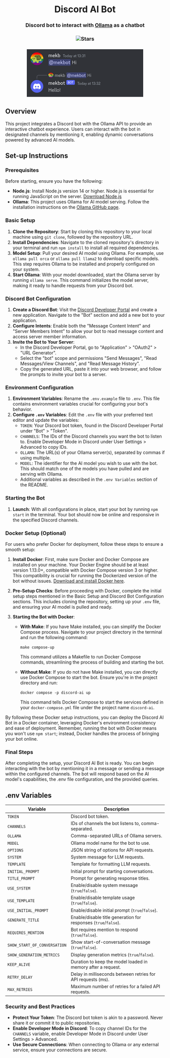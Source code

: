 <div align="center">
    <h1><a href="#"></a>Discord AI Bot</h1>
    <h3 align="center"><a href="#"></a>Discord bot to interact with <a href="https://github.com/jmorganca/ollama">Ollama</a> as a chatbot</h3>
    <h3><a href="#"></a><img alt="Stars" src="https://img.shields.io/github/stars/mekb-turtle/discord-ai-bot?display_name=tag&style=for-the-badge" /></h3>
    <h3><a href="#"></a><img alt="Discord chat with the bot" src="assets/screenshot.png" /></h3>
</div>

## Overview
This project integrates a Discord bot with the Ollama API to provide an interactive chatbot experience. Users can interact with the bot in designated channels by mentioning it, enabling dynamic conversations powered by advanced AI models.

## Set-up Instructions

### Prerequisites
Before starting, ensure you have the following:
- **Node.js**: Install Node.js version 14 or higher. Node.js is essential for running JavaScript on the server. [Download Node.js](https://nodejs.org)
- **Ollama**: This project uses Ollama for AI model serving. Follow the installation instructions on the [Ollama GitHub page](https://github.com/jmorganca/ollama).

### Basic Setup
1. **Clone the Repository**: Start by cloning this repository to your local machine using `git clone`, followed by the repository URL.
2. **Install Dependencies**: Navigate to the cloned repository's directory in your terminal and run `npm install` to install all required dependencies.
3. **Model Setup**: Pull your desired AI model using Ollama. For example, use `ollama pull orca` or `ollama pull llama2` to download specific models. This step requires Ollama to be installed and properly configured on your system.
4. **Start Ollama**: With your model downloaded, start the Ollama server by running `ollama serve`. This command initializes the model server, making it ready to handle requests from your Discord bot.

### Discord Bot Configuration
1. **Create a Discord Bot**: Visit the [Discord Developer Portal](https://discord.com/developers/applications) and create a new application. Navigate to the "Bot" section and add a new bot to your application.
2. **Configure Intents**: Enable both the "Message Content Intent" and "Server Members Intent" to allow your bot to read message content and access server member information.
3. **Invite the Bot to Your Server**:
    - In the Discord Developer Portal, go to "Application" > "OAuth2" > "URL Generator".
    - Select the "bot" scope and permissions "Send Messages", "Read Messages/View Channels", and "Read Message History".
    - Copy the generated URL, paste it into your web browser, and follow the prompts to invite your bot to a server.

### Environment Configuration
1. **Environment Variables**: Rename the `.env.example` file to `.env`. This file contains environment variables crucial for configuring your bot's behavior.
2. **Configure `.env` Variables**: Edit the `.env` file with your preferred text editor and update the variables:
    - `TOKEN`: Your Discord bot token, found in the Discord Developer Portal under "Bot" > "Token".
    - `CHANNELS`: The IDs of the Discord channels you want the bot to listen to. Enable Developer Mode in Discord under User Settings > Advanced to copy IDs.
    - `OLLAMA`: The URL(s) of your Ollama server(s), separated by commas if using multiple.
    - `MODEL`: The identifier for the AI model you wish to use with the bot. This should match one of the models you have pulled and are serving with Ollama.
    - Additional variables as described in the `.env Variables` section of the README.

### Starting the Bot
1. **Launch**: With all configurations in place, start your bot by running `npm start` in the terminal. Your bot should now be online and responsive in the specified Discord channels.

### Docker Setup (Optional)
For users who prefer Docker for deployment, follow these steps to ensure a smooth setup:

1. **Install Docker**: First, make sure Docker and Docker Compose are installed on your machine. Your Docker Engine should be at least version 1.13.0+, compatible with Docker Compose version 3 or higher. This compatibility is crucial for running the Dockerized version of the bot without issues. [Download and install Docker here](https://docs.docker.com/get-docker/).

2. **Pre-Setup Checks**: Before proceeding with Docker, complete the initial setup steps mentioned in the Basic Setup and Discord Bot Configuration sections. This includes cloning the repository, setting up your `.env` file, and ensuring your AI model is pulled and ready.

3. **Starting the Bot with Docker**:
    - **With Make**: If you have Make installed, you can simplify the Docker Compose process. Navigate to your project directory in the terminal and run the following command:
      ```
      make compose-up
      ```
      This command utilizes a Makefile to run Docker Compose commands, streamlining the process of building and starting the bot.
      
    - **Without Make**: If you do not have Make installed, you can directly use Docker Compose to start the bot. Ensure you're in the project directory and run:
      ```
      docker compose -p discord-ai up
      ```
      This command tells Docker Compose to start the services defined in your `docker-compose.yml` file under the project name `discord-ai`.

By following these Docker setup instructions, you can deploy the Discord AI Bot in a Docker container, leveraging Docker's environment consistency and ease of deployment. Remember, running the bot with Docker means you won't use `npm start`; instead, Docker handles the process of bringing your bot online.

### Final Steps
After completing the setup, your Discord AI Bot is ready. You can begin interacting with the bot by mentioning it in a message or sending a message within the configured channels. The bot will respond based on the AI model's capabilities, the .env file configuration, and the provided queries.

## .env Variables
| Variable                      | Description                                                  |
|-------------------------------|--------------------------------------------------------------|
| `TOKEN`                       | Discord bot token.                                           |
| `CHANNELS`                    | IDs of channels the bot listens to, comma-separated.         |
| `OLLAMA`                      | Comma-separated URLs of Ollama servers.                      |
| `MODEL`                       | Ollama model name for the bot to use.                        |
| `OPTIONS`                     | JSON string of options for API requests.                     |
| `SYSTEM`                      | System message for LLM requests.                             |
| `TEMPLATE`                    | Template for formatting LLM requests.                        |
| `INITIAL_PROMPT`              | Initial prompt for starting conversations.                   |
| `TITLE_PROMPT`                | Prompt for generating response titles.                       |
| `USE_SYSTEM`                  | Enable/disable system message (`true`/`false`).              |
| `USE_TEMPLATE`                | Enable/disable template usage (`true`/`false`).              |
| `USE_INITIAL_PROMPT`          | Enable/disable initial prompt (`true`/`false`).              |
| `GENERATE_TITLE`              | Enable/disable title generation for responses (`true`/`false`).|
| `REQUIRES_MENTION`            | Bot requires mention to respond (`true`/`false`).            |
| `SHOW_START_OF_CONVERSATION`  | Show start-of-conversation message (`true`/`false`).         |
| `SHOW_GENERATION_METRICS`     | Display generation metrics (`true`/`false`).                 |
| `KEEP_ALIVE`                  | Duration to keep the model loaded in memory after a request. |
| `RETRY_DELAY`                 | Delay in milliseconds between retries for API requests (ms). |
| `MAX_RETRIES`                 | Maximum number of retries for a failed API requests.         |

### Security and Best Practices
- **Protect Your Token**: The Discord bot token is akin to a password. Never share it or commit it to public repositories.
- **Enable Developer Mode in Discord**: To copy channel IDs for the `CHANNELS` variable, enable Developer Mode in Discord under User Settings > Advanced.
- **Use Secure Connections**: When connecting to Ollama or any external service, ensure your connections are secure.
